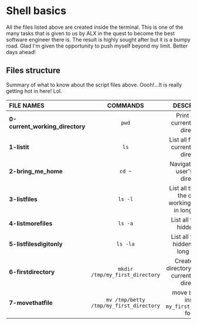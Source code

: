# Shell basics
All the files listed above are created inside the terminal. This is one of the many tasks that is given to us by ALX in the quest to become the best software engineer there is. The result is highly sought after but it is a bumpy road. Glad I'm given the opportunity to push myself beyond my limit. Better days ahead!
## Files structure
Summary of what to know about the script files above. Oooh!...It is really getting hot in here! Lol.

| **FILE NAMES** | **COMMANDS** | **DESCRIPTION** | **executable** |
| :---    |  :---: | :---:   | ---:  |
| **0-current_working_directory** | `pwd` | Print out the current working directory | True
| **1-listit** | `ls` | List all files in the current working directory| True
| **2-bring_me_home** | `cd ~` | Navigate back to user's home directory | True
| **3-listfiles** | `ls -l` | List all the files in the current working directory in long format | True
| **4-listmorefiles** | `ls -a` | List all files with hidden files | True
| **5-listfilesdigitonly** | `ls -la` | List all files with hidden ones in long format | True
| **6-firstdirectory** | `mkdir /tmp/my_first_directory` | Create a new directory inside the current working directory | True
| **7-movethatfile** | `mv /tmp/betty /tmp/my_first_directory` | move `betty` file inside `my_first_directory` folder | True
